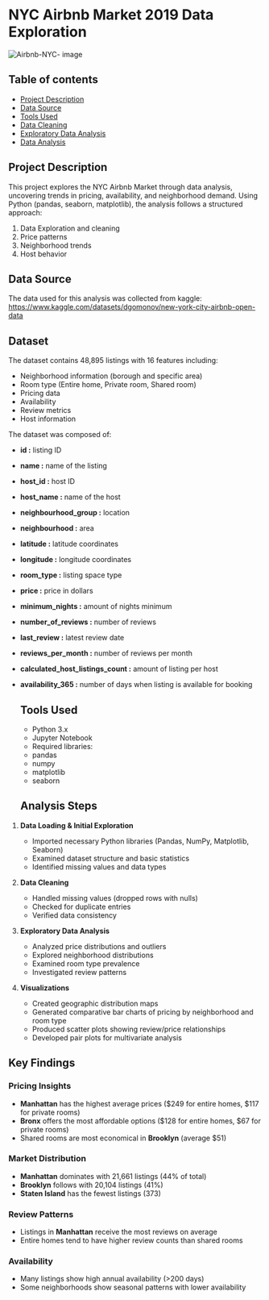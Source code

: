 # NYC Airbnb Market 2019 Data Exploration

![Airbnb-NYC- image](https://github.com/user-attachments/assets/66dcab0c-bf43-4c2c-a5c1-5335f22aad3f)

## Table of contents
- [Project Description ](#project-description) 
- [Data Source](#data-sources)
- [Tools Used ](#tools-used)
- [Data Cleaning ](#data-cleaning)
- [Exploratory Data Analysis](#exploratory-data-analysis)
- [Data Analysis](#data-analysis)

## Project Description
This project explores the NYC Airbnb Market through data analysis, uncovering trends in pricing, availability, and neighborhood demand. Using Python (pandas, seaborn, matplotlib), the analysis follows a structured approach: 
1. Data Exploration and cleaning
2. Price patterns
3. Neighborhood trends
4. Host behavior

## Data Source
The data used for this analysis was collected from kaggle: https://www.kaggle.com/datasets/dgomonov/new-york-city-airbnb-open-data

## Dataset
The dataset contains 48,895 listings with 16 features including:
- Neighborhood information (borough and specific area)
- Room type (Entire home, Private room, Shared room)
- Pricing data
- Availability
- Review metrics
- Host information
  
The dataset was composed of: 
- **id :** listing ID
- **name :** name of the listing
- **host_id :** host ID
- **host_name :** name of the host
- **neighbourhood_group :** location
- **neighbourhood :** area
- **latitude :** latitude coordinates
- **longitude :** longitude coordinates
- **room_type :** listing space type
- **price :** price in dollars
- **minimum_nights :** amount of nights minimum
- **number_of_reviews :** number of reviews
- **last_review :** latest review date
- **reviews_per_month :** number of reviews per month
- **calculated_host_listings_count :** amount of listing per host
- **availability_365 :** number of days when listing is available for booking

  ## Tools Used
  - Python 3.x
  - Jupyter Notebook 
  - Required libraries:
  - pandas
  - numpy
  - matplotlib
  - seaborn
 
  ## Analysis Steps

1. **Data Loading & Initial Exploration**
   - Imported necessary Python libraries (Pandas, NumPy, Matplotlib, Seaborn)
   - Examined dataset structure and basic statistics
   - Identified missing values and data types

2. **Data Cleaning**
   - Handled missing values (dropped rows with nulls)
   - Checked for duplicate entries
   - Verified data consistency

3. **Exploratory Data Analysis**
   - Analyzed price distributions and outliers
   - Explored neighborhood distributions
   - Examined room type prevalence
   - Investigated review patterns

4. **Visualizations**
   - Created geographic distribution maps
   - Generated comparative bar charts of pricing by neighborhood and room type
   - Produced scatter plots showing review/price relationships
   - Developed pair plots for multivariate analysis

## Key Findings

### Pricing Insights
- **Manhattan** has the highest average prices ($249 for entire homes, $117 for private rooms)
- **Bronx** offers the most affordable options ($128 for entire homes, $67 for private rooms)
- Shared rooms are most economical in **Brooklyn** (average $51)

### Market Distribution
- **Manhattan** dominates with 21,661 listings (44% of total)
- **Brooklyn** follows with 20,104 listings (41%)
- **Staten Island** has the fewest listings (373)

### Review Patterns
- Listings in **Manhattan** receive the most reviews on average
- Entire homes tend to have higher review counts than shared rooms

### Availability
- Many listings show high annual availability (>200 days)
- Some neighborhoods show seasonal patterns with lower availability


  
  
